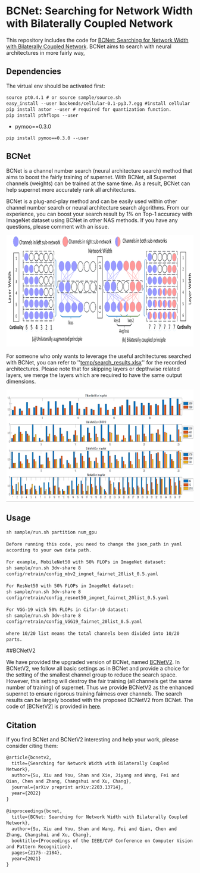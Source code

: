 # BCNet: Searching for Network Width with Bilaterally Coupled Network
This repository includes the code for [BCNet: Searching for Network Width with Bilaterally Coupled Network](https://openaccess.thecvf.com/content/CVPR2021/papers/Su_BCNet_Searching_for_Network_Width_With_Bilaterally_Coupled_Network_CVPR_2021_paper.pdf). 
BCNet aims to search with neural architectures in more fairly way,

## Dependencies

The virtual env should be activated first:
```shell
source pt0.4.1 # or source sample/source.sh
easy_install --user backends/cellular-0.1-py3.7.egg #install cellular
pip install astor --user # required for quantization function.
pip install pthflops --user
```

* pymoo==0.3.0  
```
pip install pymoo==0.3.0 --user
```

## BCNet
BCNet is a channel number search (neural architecture search) method that aims to boost the fairly training of supernet. With BCNet,
 all Supernet channels (weights) can be trained at the same time. As a result, BCNet can help supernet more accurately rank
  all architectures. 
  
BCNet is a plug-and-play method and can be easily used within other channel number search or neural architecture search algorithms.
From our experience, you can boost your search result by 1% on Top-1 accuracy with ImageNet dataset using BCNet in other NAS methods.
If you have any questions, please comment with an issue.

<img src="temp/fig1.png" width="900" height="300"> 

For someone who only wants to leverage the useful architectures searched with BCNet, you can refer to ''[temp/search_results.xlsx](https://github.com/xiusu/BCNetV2/blob/main/BCNet/temp/search_results.xlsx)''
 for the recorded architectures. Please note that for skipping layers or depthwise related layers, we merge the layers which are 
 required to have the same output dimensions.

<img src="temp/fig_visualization_new.png" width="900" height="300">

## Usage  
```
sh sample/run.sh partition num_gpu

Before running this code, you need to change the json_path in yaml according to your own data path.

For example, MobileNet50 with 50% FLOPs in ImageNet dataset:
sh sample/run.sh 3dv-share 8 config/retrain/config_mbv2_imgnet_fairnet_20list_0.5.yaml

For ResNet50 with 50% FLOPs in ImageNet dataset:
sh sample/run.sh 3dv-share 8 config/retrain/config_resnet50_imgnet_fairnet_20list_0.5.yaml

For VGG-19 with 50% FLOPs in Cifar-10 dataset:
sh sample/run.sh 3dv-share 8 config/retrain/config_VGG19_fairnet_20list_0.5.yaml

where 10/20 list means the total channels been divided into 10/20 parts.

```

##BCNetV2

We have provided the upgraded version of BCNet, named [BCNetV2](https://arxiv.org/pdf/2203.13714.pdf). 
In BCNetV2, we follow all basic settings as in BCNet and provide a choice for the setting of the smallest channel group to reduce the search space. However, this setting will destroy the 
fair training (all channels get the same number of training) of supernet. Thus we provide BCNetV2 as the enhanced supernet to ensure rigorous training fairness over channels. The search results can be
largely boosted with the proposed BCNetV2 from BCNet.
The code of [BCNetV2] is provided in [here](https://github.com/xiusu/BCNetV2/tree/main/BCNetV2).

## Citation
If you find BCNet and BCNetV2 interesting and help your work, please consider citing them:

```
@article{bcnetv2,
  title={Searching for Network Width with Bilaterally Coupled Network},
  author={Su, Xiu and You, Shan and Xie, Jiyang and Wang, Fei and Qian, Chen and Zhang, Changshui and Xu, Chang},
  journal={arXiv preprint arXiv:2203.13714},
  year={2022}
}

@inproceedings{bcnet,
  title={BCNet: Searching for Network Width with Bilaterally Coupled Network},
  author={Su, Xiu and You, Shan and Wang, Fei and Qian, Chen and Zhang, Changshui and Xu, Chang},
  booktitle={Proceedings of the IEEE/CVF Conference on Computer Vision and Pattern Recognition},
  pages={2175--2184},
  year={2021}
}
```